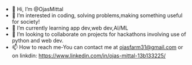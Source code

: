 - 👋 Hi, I’m @OjasMittal
- 👀 I’m interested in coding, solving problems,making something useful for society!
- 🌱 I’m currently learning app dev,web dev,AI/ML
- 💞️ I’m looking to collaborate on projects for hackathons involving use of python and web dev.
- 📫 How to reach me-You can contact me at ojasfarm31@gmail.com or on linkdin: https://www.linkedin.com/in/ojas-mittal-13b133225/

<!---
OjasMittal/OjasMittal is a ✨ special ✨ repository because its `README.md` (this file) appears on your GitHub profile.
You can click the Preview link to take a look at your changes.
--->
